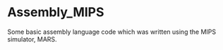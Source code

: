 # Assembly_MIPS
Some basic assembly language code which was written using the MIPS simulator, MARS.
